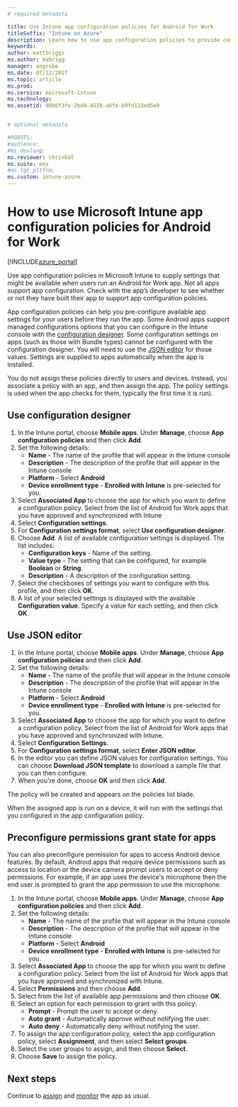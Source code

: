 ```yaml
---
# required metadata

title: Use Intune app configuration policies for Android for Work 
titleSuffix: "Intune on Azure"
description: Learn how to use app configuration policies to provide configuration data to an Android for Work app when it is run."
keywords:
author: mattbriggs
ms.author: mabrigg
manager: angrobe
ms.date: 07/12/2017
ms.topic: article
ms.prod:
ms.service: microsoft-intune
ms.technology:
ms.assetid: d0b6f3fe-2bd4-4518-a6fe-b9fd115ed5e0


# optional metadata

#ROBOTS:
#audience:
#ms.devlang:
ms.reviewer: chrisbal
ms.suite: ems
#ms.tgt_pltfrm:
ms.custom: intune-azure
---
```


# How to use Microsoft Intune app configuration policies for Android for Work

[!INCLUDE[azure_portal](./includes/azure_portal.md)]

Use app configuration policies in Microsoft Intune to supply settings that might be available when users run an Android for Work app. Not all apps support app configuration. Check with the app’s developer to see whether or not they have built their app to support app configuration policies.

App configuration policies can help you pre-configure available app settings for your users before they run the app. Some Android apps support managed configurations options that you can configure in the Intune console with the [configuration designer](#use-configuration-designer). Some configuration settings on apps (such as those with Bundle types) cannot be configured with the configuration designer.  You will need to use the [JSON editor](#use-json-editor) for those values.   Settings are supplied to apps automatically when the app is installed.

You do not assign these policies directly to users and devices. Instead, you associate a policy with an app, and then assign the app. The policy settings is used when the app checks for them, typically the first time it is run).

## Use configuration designer

1. In the Intune portal, choose **Mobile apps**. Under **Manage**, choose **App configuration policies** and then click **Add**.
2. Set the following details:
    - **Name** - The name of the profile that will appear in the Intune console
    - **Description** - The  description of the profile that will appear in the Intune console
    - **Platform** - Select **Android**
    - **Device enrollment type** - **Enrolled with Intune** is pre-selected for you.
3. Select **Associated App** to choose the app for which you want to define a configuration policy.  Select from the list of Android for Work apps that you have approved and synchronized with Intune
4. Select **Configuration settings**.
5. For **Configuration settings format**, select **Use configuration designer**.
6. Choose **Add**. A list of  available configuration settings is displayed. The list includes:
    - **Configuration keys** - Name of the setting.
    - **Value type** - The setting that can be configured, for example **Boolean** or **String**.
    - **Description** - A description of the configuration setting.
7. Select the checkboxes of settings you want to configure with this profile, and then click **OK**.
8. A list of your selected settings is displayed with the available **Configuration value**. Specify a value for each setting, and then click **OK**.

## Use JSON editor

1. In the Intune portal, choose **Mobile apps**. Under **Manage**, choose **App configuration policies** and then click **Add**.
2. Set the following details:
    - **Name** - The name of the profile that will appear in the Intune console
    - **Description** - The  description of the profile that will appear in the Intune console
    - **Platform** - Select **Android**
    - **Device enrollment type** - **Enrolled with Intune** is pre-selected for you.
3. Select **Associated App** to choose the app for which you want to define a configuration policy.  Select from the list of Android for Work apps that you have approved and synchronized with Intune.
5. Select **Configuration Settings**.
6. For **Configuration settings format**, select **Enter JSON editor**.
7. In the editor you can define JSON values for configuration settings. You can choose **Download JSON template** to download a sample file that you can then configure.
8. When you're done, choose **OK** and then click **Add**.

The policy will be created and appears on the policies list blade.



When the assigned app is run on a device, it will run with the settings that you configured in the app configuration policy.

## Preconfigure permissions grant state for apps

You can also preconfigure permission for apps to access Android device features. By default, Android apps that require device permissions such as access to location or the device camera prompt users to accept or deny permissions. For example, if an app uses the device's microphone then the end user is prompted to grant the app permission to use the microphone.

1. In the Intune portal, choose **Mobile apps**. Under **Manage**, choose **App configuration policies** and then click **Add**.
2. Set the following details:
    - **Name** - The name of the profile that will appear in the Intune console
    - **Description** - The  description of the profile that will appear in the Intune console
    - **Platform** - Select **Android**
    - **Device enrollment type** - **Enrolled with Intune** is pre-selected for you.
3. Select **Associated App** to choose the app for which you want to define a configuration policy.  Select from the list of Android for Work apps that you have approved and synchronized with Intune.
5. Select **Permissions** and then choose **Add**.
6. Select from the list of available app permissions and then choose **OK**.
7. Select an option for each permission to grant with this policy:
    - **Prompt** - Prompt the user to accept or deny.
    - **Auto grant** - Automatically approve without notifying the user.
    - **Auto deny** - Automatically deny without notifying the user.
8. To assign the app configuration policy, select the app configuration policy, select **Assignment**, and then select **Select groups**.
9. Select the user groups to assign, and then choose **Select**.
10. Choose **Save** to assign the policy.

## Next steps

Continue to [assign](apps-deploy.md) and [monitor](apps-monitor.md) the app as usual.

